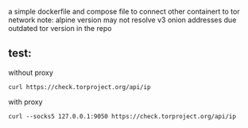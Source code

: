 a simple dockerfile and compose file to connect other containert to tor network
note: alpine version may not resolve v3 onion addresses due outdated tor version in the repo

## test:

without proxy

```curl https://check.torproject.org/api/ip```

with proxy

```curl --socks5 127.0.0.1:9050 https://check.torproject.org/api/ip```
